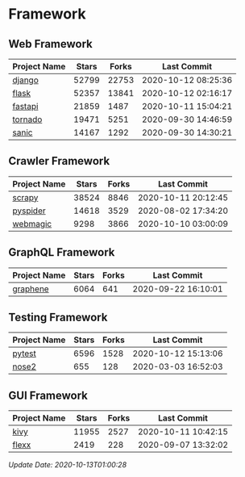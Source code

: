 # Framework

## Web Framework

| Project Name | Stars | Forks | Last Commit |
| ------------ | ----- | ----- | ----------- |
| [django](https://github.com/django/django) | 52799 | 22753 | 2020-10-12 08:25:36 |
| [flask](https://github.com/pallets/flask) | 52357 | 13841 | 2020-10-12 02:16:17 |
| [fastapi](https://github.com/tiangolo/fastapi) | 21859 | 1487 | 2020-10-11 15:04:21 |
| [tornado](https://github.com/tornadoweb/tornado) | 19471 | 5251 | 2020-09-30 14:46:59 |
| [sanic](https://github.com/huge-success/sanic) | 14167 | 1292 | 2020-09-30 14:30:21 |

## Crawler Framework

| Project Name | Stars | Forks | Last Commit |
| ------------ | ----- | ----- | ----------- |
| [scrapy](https://github.com/scrapy/scrapy) | 38524 | 8846 | 2020-10-11 20:12:45 |
| [pyspider](https://github.com/binux/pyspider) | 14618 | 3529 | 2020-08-02 17:34:20 |
| [webmagic](https://github.com/code4craft/webmagic) | 9298 | 3866 | 2020-10-10 03:00:09 |

## GraphQL Framework

| Project Name | Stars | Forks | Last Commit |
| ------------ | ----- | ----- | ----------- |
| [graphene](https://github.com/graphql-python/graphene) | 6064 | 641 | 2020-09-22 16:10:01 |

## Testing Framework

| Project Name | Stars | Forks | Last Commit |
| ------------ | ----- | ----- | ----------- |
| [pytest](https://github.com/pytest-dev/pytest) | 6596 | 1528 | 2020-10-12 15:13:06 |
| [nose2](https://github.com/nose-devs/nose2) | 655 | 128 | 2020-03-03 16:52:03 |

## GUI Framework

| Project Name | Stars | Forks | Last Commit |
| ------------ | ----- | ----- | ----------- |
| [kivy](https://github.com/kivy/kivy) | 11955 | 2527 | 2020-10-11 10:42:15 |
| [flexx](https://github.com/flexxui/flexx) | 2419 | 228 | 2020-09-07 13:32:02 |

*Update Date: 2020-10-13T01:00:28*